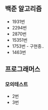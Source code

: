 ## 백준 알고리즘

- 1931번 
- 2294번
- 2870번
- 15351번
- 1753번 - 구현중..
- 1463번



## 프로그래머스

### 모의테스트
- 2번
- 3번